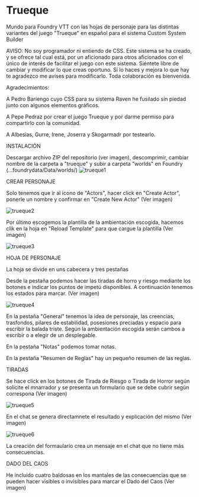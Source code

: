 # Trueque
Mundo para Foundry VTT con las hojas de personaje para las distintas variantes del juego "Trueque" en español para el sistema Custom System Builder

AVISO: No soy programador ni entiendo de CSS. Este sistema se ha creado, y se ofrece tal cual está, por un aficionado para otros aficionados con el único de interés de facilitar el juego con este sistema. Siéntete libre de cambiar y modificar lo que creas oportuno. Si lo haces y mejora lo que hay te agradezco me avises para modificarlo. Toda colaboración es bienvenida.

Agradecimientos:

A Pedro Bariengo cuyo CSS para su sistema Raven he fusilado sin piedad junto con algunos elementos gráficos.

A Pepe Pedraz por crear el juego Trueque y por darme permiso para compartirlo con la comunidad.

A Albesias, Gurre, Irene, Joserra y Skogarmadr por testearlo.

INSTALACIÓN

Descargar archivo ZIP del repositorio (ver imagen), descomprimir, cambiar nombre de la carpeta a "trueque" y subir a carpeta "worlds" en Foundry (...foundrydata/Data/worlds/)
![trueque1](https://github.com/user-attachments/assets/62ff58c9-eb29-41c3-9062-06c053c25442)

CREAR PERSONAJE

Solo tenemos que ir al icono de "Actors", hacer click en "Create Actor", ponerle un nombre y confirmar en "Create New Actor" (Ver imagen)

![trueque2](https://github.com/user-attachments/assets/5712366b-ec46-46d6-9ec0-0aa58f7b3105)

Por último escogemos la plantilla de la ambientación escogida, hacemos clik en la hoja en "Reload Template" para que cargue la plantilla (Ver imagen)

![trueque3](https://github.com/user-attachments/assets/efbfd8eb-ad8f-440d-971e-17a2c9e32bd5)

HOJA DE PERSONAJE

La hoja se divide en uns cabecera y tres pestañas

Desde la pestaña podemos hacer las tiradas de horro y riesgo mediante los botones e indicar los puntos de impetú disponibles. A continuación tenemos los estados para marcar. (Ver imagen)

![trueque4](https://github.com/user-attachments/assets/c0213572-8220-4607-abf0-25088c7d51eb)

En la pestaña "General" tenemos la idea de personaje, las creencias, trasfondos, pilares de estabilidad, posesiones preciadas y espacio para escribir la balada triste. Según la ambientación escogida serán cambos a escribir o a elegir de un desplegable.

En la pestaña "Notas" podemos tomar notas.

En la pestaña "Resumen de Reglas" hay un pequeño resumen de las reglas.

TIRADAS

Se hace click en los botones de Tirada de Riesgo o Tirada de Horror según solicite el mnarrador y se presenta un formulario que se debe cubrir según correspona (Ver imagen)

![trueque5](https://github.com/user-attachments/assets/f762ab76-a857-4db4-98ed-6377b5e6ebb9)

En el chat se genera directamnete el resultado y explicación del mismo (Ver imagen)

![trueque6](https://github.com/user-attachments/assets/542b59a2-0c81-4400-8ad9-d5bf32dedb89)

La creación del formaulario crea un mensaje en el chat que no tiene más consecuencias.

DADO DEL CAOS

He incluído cuatro baldosas en los mantales de las consecuencias que se pueden hacer visibles o invisibles para marcar el Dado del Caos (Ver imagen)


